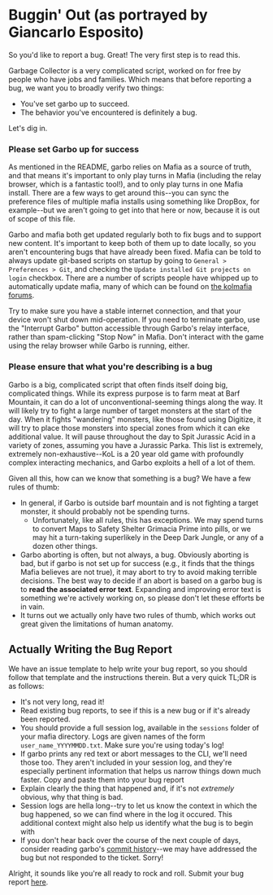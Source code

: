 # Buggin' Out (as portrayed by Giancarlo Esposito)

So you'd like to report a bug. Great! The very first step is to read this.

Garbage Collector is a very complicated script, worked on for free by people who have jobs and families. Which means that before reporting a bug, we want you to broadly verify two things:

- You've set garbo up to succeed.
- The behavior you've encountered is definitely a bug.

Let's dig in.

### Please set Garbo up for success

As mentioned in the README, garbo relies on Mafia as a source of truth, and that means it's important to only play turns in Mafia (including the relay browser, which is a fantastic tool!), and to only play turns in one Mafia install. There are a few ways to get around this--you can sync the preference files of multiple mafia installs using something like DropBox, for example--but we aren't going to get into that here or now, because it is out of scope of this file.

Garbo and mafia both get updated regularly both to fix bugs and to support new content. It's important to keep both of them up to date locally, so you aren't encountering bugs that have already been fixed. Mafia can be told to always update git-based scripts on startup by going to `General > Preferences > Git`, and checking the `Update installed Git projects on login` checkbox. There are a number of scripts people have whipped up to automatically update mafia, many of which can be found on [the kolmafia forums](https://kolmafia.us).

Try to make sure you have a stable internet connection, and that your device won't shut down mid-operation. If you need to terminate garbo, use the "Interrupt Garbo" button accessible through Garbo's relay interface, rather than spam-clicking "Stop Now" in Mafia. Don't interact with the game using the relay browser while Garbo is running, either.

### Please ensure that what you're describing is a bug

Garbo is a big, complicated script that often finds itself doing big, complicated things. While its express purpose is to farm meat at Barf Mountain, it can do a lot of unconventional-seeming things along the way. It will likely try to fight a large number of target monsters at the start of the day. When it fights "wandering" monsters, like those found using Digitize, it will try to place those monsters into special zones from which it can eke additional value. It will pause throughout the day to Spit Jurassic Acid in a variety of zones, assuming you have a Jurassic Parka. This list is extremely, extremely non-exhaustive--KoL is a 20 year old game with profoundly complex interacting mechanics, and Garbo exploits a hell of a lot of them.

Given all this, how can we know that something is a bug? We have a few rules of thumb:

- In general, if Garbo is outside barf mountain and is not fighting a target monster, it should probably not be spending turns.
  - Unfortunately, like all rules, this has exceptions. We may spend turns to convert Maps to Safety Shelter Grimacia Prime into pills, or we may hit a turn-taking superlikely in the Deep Dark Jungle, or any of a dozen other things.
- Garbo aborting is often, but not always, a bug. Obviously aborting is bad, but if garbo is not set up for success (e.g., it finds that the things Mafia believes are not true), it may abort to try to avoid making terrible decisions. The best way to decide if an abort is based on a garbo bug is to **read the associated error text**. Expanding and improving error text is something we're actively working on, so please don't let these efforts be in vain.
- It turns out we actually only have two rules of thumb, which works out great given the limitations of human anatomy.

## Actually Writing the Bug Report

We have an issue template to help write your bug report, so you should follow that template and the instructions therein. But a very quick TL;DR is as follows:

- It's not very long, read it!
- Read existing bug reports, to see if this is a new bug or if it's already been reported.
- You should provide a full session log, available in the `sessions` folder of your mafia directory. Logs are given names of the form `user_name_YYYYMMDD.txt`. Make sure you're using today's log!
- If garbo prints any red text or abort messages to the CLI, we'll need those too. They aren't included in your session log, and they're especially pertinent information that helps us narrow things down much faster. Copy and paste them into your bug report
- Explain clearly the thing that happened and, if it's not _extremely_ obvious, why that thing is bad.
- Session logs are hella long--try to let us know the context in which the bug happened, so we can find where in the log it occured. This additional context might also help us identify what the bug is to begin with
- If you don't hear back over the course of the next couple of days, consider reading garbo's [commit history](https://github.com/loathers/garbage-collector/commits/main)--we may have addressed the bug but not responded to the ticket. Sorry!

Alright, it sounds like you're all ready to rock and roll. Submit your bug report [here](https://github.com/loathers/garbage-collector/issues).
